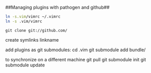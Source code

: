 ##Managing plugins with pathogen and github##

```bash
ln -s.vim/vimrc ~/.vimrc
ln -s .vim/vimrc  
```
```git
git clone git://github.com/
```
create symlinks    <TARGET> linkname

add plugins as git submodules:
  cd .vim 
  git submodule add <git hub clone link> bundle/<name>

to synchronize on a different machine
git pull
git submodule init
git submodule update
